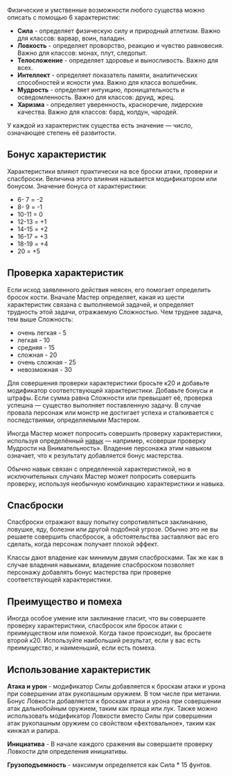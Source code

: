 Физические и умственные возможности любого существа можно описать с помощью 6 характеристик:
 - **Сила** - определяет физическую силу и природный атлетизм. Важно для классов: варвар, воин, паладин.
- **Ловкость** - определяет проворство, реакцию и чувство равновесия. Важно для классов: монах, плут, следопыт.
- **Телосложение** - определяет здоровье и выносливость. Важно для всех.
- **Интеллект** - определяет показатель памяти, аналитических способностей и ясности ума. Важно для класса волшебник.
- **Мудрость** - определяет интуицию, проницательность и осведомленность. Важно для классов: друид, жрец.
- **Харизма** - определяет уверенность, красноречие, лидерские качества. Важно для классов: бард, колдун, чародей.

У каждой из характеристик существа есть значение — число, означающее степень её развитости.
## Бонус характеристик
Характеристики влияют практически на все броски атаки, проверки и спасброски. Величина этого влияния называется модификатором или бонусом. Значение бонуса от характеристики:
-  6- 7 = -2
-  8- 9 = -1
- 10-11 = 0
- 12-13 = +1
- 14-15 = +2
- 16-17 = +3
- 18-19 = +4
- 20     = +5

## Проверка характеристик
Если исход заявленного действия неясен, его помогает определить бросок кости. Вначале Мастер определяет, какая из шести характеристик связана с выполняемой задачей, и определяет трудность этой задачи, отражаемую Сложностью. Чем труднее задача, тем выше Сложность:
- очень легкая - 5
- легкая - 10
- средняя - 15
- сложная - 20
- очень сложная - 25
- невозможная - 30

Для совершения проверки характеристики бросьте к20 и добавьте модификатор соответствующей характеристики. Добавьте бонусы и штрафы. Если сумма равна Сложности или превышает её, проверка успешна — существо выполняет поставленную задачу. В случае провала персонаж или монстр не достигает успеха и сталкивается с последствиями, определяемыми Мастером.

Иногда Мастер может попросить совершить проверку характеристики, используя определённый [навык](Навыки.md) — например, «соверши проверку Мудрости на Внимательность». Владение персонажа этим навыком означает, что к результату добавляется бонус мастерства.

Обычно навык связан с определенной характеристикой, но в исключительных случаях Мастер может попросить совершить проверку, используя необычную комбинацию характеристики и навыка.

## Спасброски
Спасброски отражают вашу попытку сопротивляться заклинанию, ловушке, яду, болезни или другой подобной угрозе. Обычно это не вы решаете совершить спасбросок, а обстоятельства заставляют вас его сделать, когда персонаж получает плохой эффект.

Классы дают владение как минимум двумя спасбросками. Так же как в случае владения навыками, владение спасброском позволяет персонажу добавлять бонус мастерства при проверке соответствующей характеристики.
## Преимущество и помеха
Иногда особое умение или заклинание гласит, что вы совершаете проверку характеристики, спасбросок или бросок атаки с преимуществом или помехой. Когда такое происходит, вы бросаете второй к20. Используйте наибольший результат, если у вас есть преимущество, и наименьший, если есть помеха.

## Использование характеристик

**Атака и урон** - модификатор Силы добавляется к броскам атаки и урона при совершении атак рукопашным оружием. В том числе при метании. 
Бонус Ловкости добавляется к броскам атаки и урона при совершении атак дальнобойным оружием, таким как праща или лук. Также можно использовать модификатор Ловкости вместо Силы при совершении атак рукопашным оружием со свойством «фехтовальное», таким как кинжал и рапира.

**Инициатива** - В начале каждого сражения вы совершаете проверку Ловкости для определения инициативы.

**Грузоподъемность** - максимум определяется как Сила * 15 фунтов.